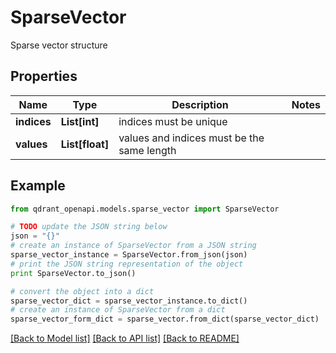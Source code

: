 # SparseVector

Sparse vector structure

## Properties
Name | Type | Description | Notes
------------ | ------------- | ------------- | -------------
**indices** | **List[int]** | indices must be unique | 
**values** | **List[float]** | values and indices must be the same length | 

## Example

```python
from qdrant_openapi.models.sparse_vector import SparseVector

# TODO update the JSON string below
json = "{}"
# create an instance of SparseVector from a JSON string
sparse_vector_instance = SparseVector.from_json(json)
# print the JSON string representation of the object
print SparseVector.to_json()

# convert the object into a dict
sparse_vector_dict = sparse_vector_instance.to_dict()
# create an instance of SparseVector from a dict
sparse_vector_form_dict = sparse_vector.from_dict(sparse_vector_dict)
```
[[Back to Model list]](../README.md#documentation-for-models) [[Back to API list]](../README.md#documentation-for-api-endpoints) [[Back to README]](../README.md)


